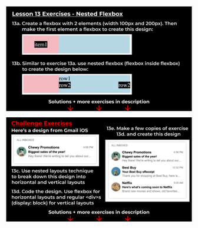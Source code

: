![exercises13-1](https://github.com/fatmakhaledosman/SuperSimpleDev-html-css-course-2022/blob/main/1-exercise-solutions/lesson-13/images/160039515-8d5c9d4b-b738-4642-af39-24e272d22240.png)

![exercises13-2](https://github.com/fatmakhaledosman/SuperSimpleDev-html-css-course-2022/blob/main/1-exercise-solutions/lesson-13/images/160039523-bdf4b0fb-56a3-468e-a0d9-48e204ffcc89.png)



